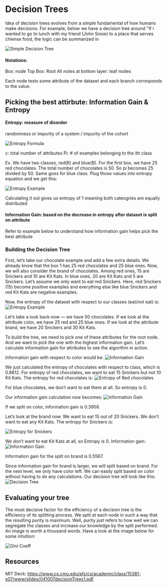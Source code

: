 # Decision Trees

Idea of decision trees evolves from a simple fundamental of how humans make decisions. For example, below we have a decision tree around "If i wanted to go to lunch with my friend (John Snow) to a place that serves chiense food, the logic can be summarized in

![Simple Decision Tree](https://miro.medium.com/proxy/1*A79utV2rVyAzv5C3fQ0kmQ.png)

#### Notations: 
Box:  node
Top Box: Root
All notes at bottom layer: leaf nodes

Each node tests some attribute of the dataset and each branch corresponds to the value. 

## Picking the best attirbute: Information Gain & Entropy

#### Entropy: measure of disorder
randomness or impurity of a system / impurity of the cohort

![Entropy Formula](https://miro.medium.com/proxy/1*5ZB2z-FTkKZU2GtYZptMLg.png)

c: total number of attributes 
Pi: # of examples belonging to the ith class

Ex. We have two classes, red(R) and blue(B). For the first box, we have 25 red chocolates. The total number of chocolates is 50. So pi becomes 25 divided by 50. Same goes for blue class. Plug those values into entropy equation and we get this:

![Entropy Example](https://miro.medium.com/proxy/1*Rc4w1ojtIuPMdAZmvdDozg.png)

Calculating it out gives us entropy of 1 meaning both cateogries are equally distributed

#### Information Gain: based on the decrease in entropy after dataset is split on attribute

Refer to example below to understand how information gain helps pick the best attribute


### Building the Decision Tree
First, let’s take our chocolate example and add a few extra details. We already know that the box 1 has 25 red chocolates and 25 blue ones. Now, we will also consider the brand of chocolates. Among red ones, 15 are Snickers and 10 are Kit Kats. In blue ones, 20 are Kit Kats and 5 are Snickers. Let’s assume we only want to eat red Snickers. Here, red Snickers (15) become positive examples and everything else like blue Snickers and red Kit Kats are negative examples.

Now, the entropy of the dataset with respect to our classes (eat/not eat) is:
![Entropy Example](https://miro.medium.com/proxy/1*GTfn9dwc_5KIyXxqFQYGxg.png)

Let’s take a look back now — we have 50 chocolates. If we look at the attribute color, we have 25 red and 25 blue ones. If we look at the attribute brand, we have 20 Snickers and 30 Kit Kats.

To build the tree, we need to pick one of these attributes for the root node. And we want to pick the one with the highest information gain. Let’s calculate information gain for attributes to see the algorithm in action.

Information gain with respect to color would be:
![Information Gain](https://miro.medium.com/proxy/1*fGB_u9WjYY7bEqwsxynCQg.png)

We just calculated the entropy of chocolates with respect to class, which is 0.8812. For entropy of red chocolates, we want to eat 15 Snickers but not 10 Kit Kats. The entropy for red chocolates is:
![Entropy of Red chocolates](https://miro.medium.com/proxy/1*ovrVjLPnhMy3KgzeeIpt5g.png)

For blue chocolates, we don’t want to eat them at all. So entropy is 0.

Our information gain calculation now becomes:
![Information Gain](https://miro.medium.com/proxy/1*JLPIu1JsVk81o3sItLlKbA.png)

If we split on color, information gain is 0.3958.

Let’s look at the brand now. We want to eat 15 out of 20 Snickers. We don’t want to eat any Kit Kats. The entropy for Snickers is:

![Entropy for Snickers](https://miro.medium.com/proxy/1*tRRVACuD03m4mIpPYyUVuQ.png)


We don’t want to eat Kit Kats at all, so Entropy is 0. Information gain:
![Information Gain](https://miro.medium.com/proxy/1*PIKu8876zb1wee1k3dezWw.png)


Information gain for the split on brand is 0.5567.

Since information gain for brand is larger, we will split based on brand. For the next level, we only have color left. We can easily split based on color without having to do any calculations. Our decision tree will look like this:
![Decision Tree](https://miro.medium.com/proxy/1*YE2C-_w5VpdvwefcgjVVmA.png)

## Evaluating your tree
The most decisive factor for the efficiency of a decision tree is the efficiency of its splitting process. We split at each node in such a way that the resulting purity is maximum. Well, purity just refers to how well we can segregate the classes and increase our knowledge by the split performed. An image is worth a thousand words. Have a look at the image below for some intuition:

![Gini Coeff](https://dimensionless.in/wp-content/uploads/RandomForest_blog_files/figure-html/gini.png)




## Resources
MIT Deck: https://www.cs.cmu.edu/afs/cs/academic/class/15381-s07/www/slides/041007decisionTrees1.pdf



